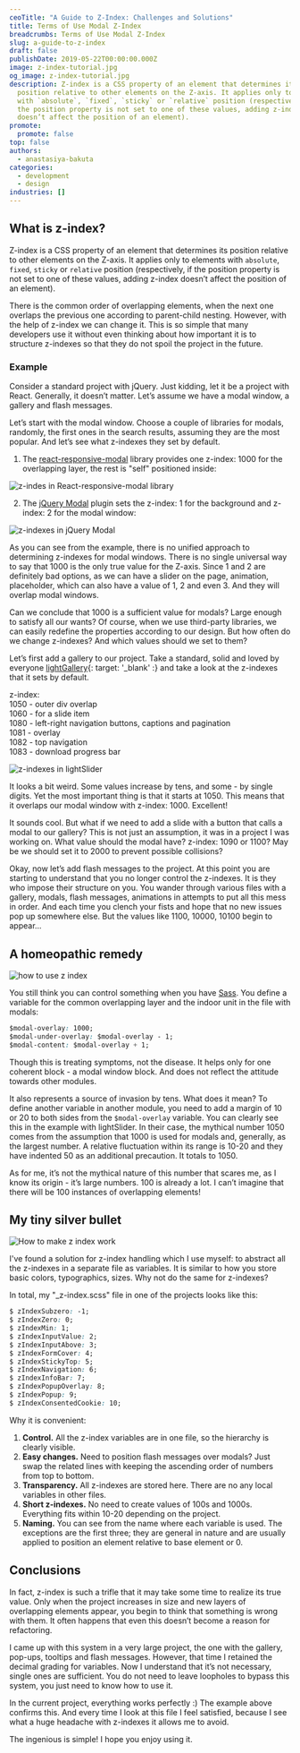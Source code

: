 ```yaml
---
ceoTitle: "A Guide to Z-Index: Challenges and Solutions"
title: Terms of Use Modal Z-Index
breadcrumbs: Terms of Use Modal Z-Index
slug: a-guide-to-z-index
draft: false
publishDate: 2019-05-22T00:00:00.000Z
image: z-index-tutorial.jpg
og_image: z-index-tutorial.jpg
description: Z-index is a CSS property of an element that determines its
  position relative to other elements on the Z-axis. It applies only to elements
  with `absolute`, `fixed`, `sticky` or `relative` position (respectively, if
  the position property is not set to one of these values, adding z-index
  doesn’t affect the position of an element).
promote:
  promote: false
top: false
authors:
  - anastasiya-bakuta
categories:
  - development
  - design
industries: []
---
```

## What is z-index?

Z-index is a CSS property of an element that determines its position relative to other elements on the Z-axis. It applies only to elements with `absolute`, `fixed`, `sticky` or `relative` position (respectively, if the position property is not set to one of these values, adding z-index doesn’t affect the position of an element).

There is the common order of overlapping elements, when the next one overlaps the previous one according to parent-child nesting. However, with the help of z-index we can change it. This is so simple that many developers use it without even thinking about how important it is to structure z-indexes so that they do not spoil the project in the future.

### Example

Consider a standard project with jQuery. Just kidding, let it be a project with React. Generally, it doesn’t matter. Let’s assume we have a modal window, a gallery and flash messages.

Let’s start with the modal window. Choose a couple of libraries for modals, randomly, the first ones in the search results, assuming they are the most popular. And let’s see what z-indexes they set by default.

1. The <a href="https://www.npmjs.com/package/react-responsive-modal" target="_blank">react-responsive-modal</a> library provides one z-index: 1000 for the overlapping layer, the rest is "self" positioned inside:

![z-indes in React-responsive-modal library](react-responsive-modal-popup.jpg)

2. The <a href="https://jquerymodal.com/" target="_blank">jQuery Modal</a> plugin sets the z-index: 1 for the background and z-index: 2 for the modal window:

![z-indexes in jQuery Modal](jQuery-Modal-popup.jpg)

As you can see from the example, there is no unified approach to determining z-indexes for modal windows. There is no single universal way to say that 1000 is the only true value for the Z-axis. Since 1 and 2 are definitely bad options, as we can have a slider on the page, animation, placeholder, which can also have a value of 1, 2 and even 3. And they will overlap modal windows.

Can we conclude that 1000 is a sufficient value for modals? Large enough to satisfy all our wants? Of course, when we use third-party libraries, we can easily redefine the properties according to our design. But how often do we change z-indexes? And which values should we set to them?

Let’s first add a gallery to our project. Take a standard, solid and loved by everyone [lightGallery](https://www.lightgalleryjs.com/){: target: '_blank' :}
and take a look at the z-indexes that it sets by default.

z-index: <br />
1050 - outer div overlap <br />
1060 - for a slide item <br />
1080 - left-right navigation buttons, captions and pagination <br />
1081 - overlay <br />
1082 - top navigation <br />
1083 - download progress bar

![z-indexes in lightSlider](lightSlider-z-index.jpg)

It looks a bit weird. Some values increase by tens, and some - by single digits. Yet the most important thing is that it starts at 1050. This means that it overlaps our modal window with z-index: 1000. Excellent!

It sounds cool. But what if we need to add a slide with a button that calls a modal to our gallery? This is not just an assumption, it was in a project I was working on. What value should the modal have? z-index: 1090 or 1100? May be we should set it to 2000 to prevent possible collisions?

Okay, now let’s add flash messages to the project. At this point you are starting to understand that you no longer control the z-indexes. It is they who impose their structure on you. You wander through various files with a gallery, modals, flash messages, animations in attempts to put all this mess in order. And each time you clench your fists and hope that no new issues pop up somewhere else. But the values like 1100, 10000, 10100 begin to appear…

## A homeopathic remedy

![how to use z index](how-to-use-z-index.jpg)

You still think you can control something when you have [Sass](https://sass-lang.com/). You define a variable for the common overlapping layer and the indoor unit in the file with modals:

```css
$modal-overlay: 1000;
$modal-under-overlay: $modal-overlay - 1;
$modal-content: $modal-overlay + 1;
```

Though this is treating symptoms, not the disease. It helps only for one coherent block - a modal window block. And does not reflect the attitude towards other modules.

It also represents a source of invasion by tens. What does it mean? To define another variable in another module, you need to add a margin of 10 or 20 to both sides from the `$modal-overlay` variable. You can clearly see this in the example with lightSlider. In their case, the mythical number 1050 comes from the assumption that 1000 is used for modals and, generally, as the largest number. A relative fluctuation within its range is 10-20 and they have indented 50 as an additional precaution. It totals to 1050.

As for me, it’s not the mythical nature of this number that scares me, as I know its origin - it’s large numbers. 100 is already a lot. I can’t imagine that there will be 100 instances of overlapping elements!

## My tiny silver bullet

![How to make z index work](how-to-make-z-index-work.jpg)

I've found a solution for z-index handling which I use myself: to abstract all the z-indexes in a separate file as variables. It is similar to how you store basic colors, typographics, sizes. Why not do the same for z-indexes?

In total, my "_z-index.scss" file in one of the projects looks like this:

```css
$ zIndexSubzero: -1;
$ zIndexZero: 0;
$ zIndexMin: 1;
$ zIndexInputValue: 2;
$ zIndexInputAbove: 3;
$ zIndexFormCover: 4;
$ zIndexStickyTop: 5;
$ zIndexNavigation: 6;
$ zIndexInfoBar: 7;
$ zIndexPopupOverlay: 8;
$ zIndexPopup: 9;
$ zIndexConsentedCookie: 10;
  ```

Why it is convenient:

1. **Control.** All the z-index variables are in one file, so the hierarchy is clearly visible.
2. **Easy changes.** Need to position flash messages over modals? Just swap the related lines with keeping the ascending order of numbers from top to bottom.
3. **Transparency.** All z-indexes are stored here. There are no any local variables in other files.
4. **Short z-indexes.** No need to create values of 100s and 1000s. Everything fits within 10-20 depending on the project.
5. **Naming.** You can see from the name where each variable is used. The exceptions are the first three; they are general in nature and are usually applied to position an element relative to base element or 0.

## Conclusions

In fact, z-index is such a trifle that it may take some time to realize its true value. Only when the project increases in size and new layers of overlapping elements appear, you begin to think that something is wrong with them. It often happens that even this doesn’t become a reason for refactoring.

I came up with this system in a very large project, the one with the gallery, pop-ups, tooltips and flash messages. However, that time I retained the decimal grading for variables. Now I understand that it’s not necessary, single ones are sufficient. You do not need to leave loopholes to bypass this system, you just need to know how to use it.

In the current project, everything works perfectly :) The example above confirms this. And every time I look at this file I feel satisfied, because I see what a huge headache with z-indexes it allows me to avoid.

The ingenious is simple! I hope you enjoy using it.
